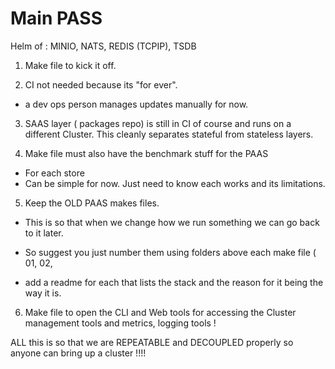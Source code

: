 # Main PASS

Helm of : MINIO, NATS, REDIS (TCPIP), TSDB


1. Make file to kick it off.

2. CI not needed because its "for ever".

- a dev ops person manages updates manually for now.

3. SAAS layer ( packages repo) is still in CI of course and runs on a different Cluster. This cleanly separates stateful from stateless layers.

4. Make file must also have the benchmark stuff for the PAAS

- For each store
- Can be simple for now. Just need to know each works and its limitations.

5. Keep the OLD PAAS makes files. 

- This is so that when we change how we run something we can go back to it later.

- So suggest you just number them using folders above each make file ( 01, 02,

- add a readme for each that lists the stack and the reason for it being the way it is.

6. Make file to open the CLI and Web tools for accessing the Cluster management tools and metrics, logging tools !

ALL this is so that we are REPEATABLE and DECOUPLED properly so anyone can bring up a cluster !!!! 